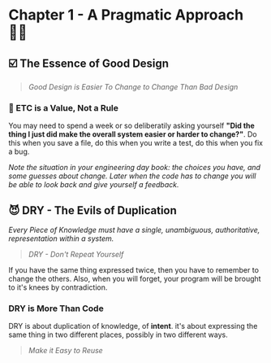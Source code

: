 # **Chapter 1 - A Pragmatic Approach** 👨‍💻

## **☑️ The Essence of Good Design**

> *Good Design is Easier To Change to Change Than Bad Design*

### **📝 ETC is a Value, Not a Rule**

You may need to spend a week or so deliberatily asking yourself **"Did the thing I just did make the overall system easier or harder to change?"**. Do this when you save a file, do this when you write a test, do this when you fix a bug.

*Note the situation in your engineering day book: the choices you have, and some guesses about change. Later when the code has to change you will be able to look back and give yourself a feedback.*

## **😈 DRY - The Evils of Duplication**

*Every Piece of Knowledge must have a single, unambiguous, authoritative, representation within a system.*

> *DRY - Don't Repeat Yourself*

If you have the same thing expressed twice, then you have to remember to change the others. Also, when you will forget, your program will be brought to it's knees by contradiction.

### **DRY is More Than Code**

DRY is about duplication of knowledge, of **intent**. it's about expressing the same thing in two different places, possibly in two different ways.

> *Make it Easy to Reuse*